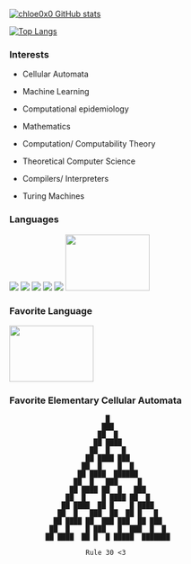 [![chloe0x0 GitHub stats](https://github-readme-stats.vercel.app/api?username=chloe0x0&show_icons=true&theme=tokyonight)](https://github.com/anuraghazra/github-readme-stats)

[![Top Langs](https://github-readme-stats.vercel.app/api/top-langs/?username=chloe0x0&theme=tokyonight&layout=compact)](https://github.com/anuraghazra/github-readme-stats)

### Interests
* Cellular Automata

* Machine Learning
 
* Computational epidemiology

* Mathematics

* Computation/ Computability Theory

* Theoretical Computer Science

* Compilers/ Interpreters

* Turing Machines

### Languages
![](https://github.com/chloe0x0/chloe0x0/blob/main/imgs/C.png)
![](https://github.com/chloe0x0/chloe0x0/blob/main/imgs/C++.png)
![](https://github.com/chloe0x0/chloe0x0/blob/main/imgs/Python.png)
![](https://github.com/chloe0x0/chloe0x0/blob/main/imgs/java.png)
![](https://github.com/chloe0x0/chloe0x0/blob/main/imgs/JS.png)
<img src="https://github.com/chloe0x0/chloe0x0/blob/main/imgs/Rust.png" width = 150 height = 100></img>

### Favorite Language
<img src="https://github.com/chloe0x0/chloe0x0/blob/main/imgs/Rust.png" width = 150 height = 100></img>


### Favorite Elementary Cellular Automata
                            █
                           ███
                          ██  █
                         ██ ████
                        ██  █   █
                       ██ ████ ███
                      ██  █    █  █
                     ██ ████  ██████
                    ██  █   ███     █
                   ██ ████ ██  █   ███
                  ██  █    █ ████ ██  █
                 ██ ████  ██ █    █ ████
                ██  █   ███  ██  ██ █   █
               ██ ████ ██  ███ ███  ██ ███
              ██  █    █ ███   █  ███  █  █
             ██ ████  ██ █  █ █████  ███████
             
                       Rule 30 <3 
